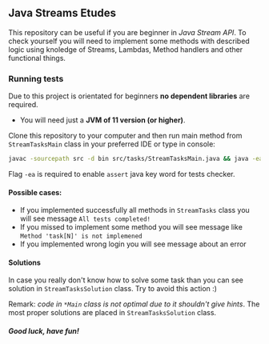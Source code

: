 ## Java Streams Etudes

This repository can be useful if you are beginner in _Java Stream API_. 
To check yourself you will need to implement some methods with described
logic using knoledge of Streams, Lambdas, Method handlers and other 
functional things.

### Running tests

Due to this project is orientated for beginners **no dependent libraries** are required.

* You will need just a **JVM of 11 version (or higher)**.

Clone this repository to your computer and then run main method from `StreamTasksMain` class in your preferred IDE or type in console:

```bash
javac -sourcepath src -d bin src/tasks/StreamTasksMain.java && java -ea -cp bin tasks.StreamTasksMain
```

Flag `-ea` is required to enable `assert` java key word for tests checker.

#### Possible cases:

* If you implemented successfully all methods in `StreamTasks` class you will see message `All tests completed!`
* If you missed to implement some method you will see message like `Method 'task[N]' is not implemened`
* If you implemented wrong login you will see message about an error

#### Solutions

In case you really don't know how to solve some task than you can see solution in `StreamTasksSolution` class.
Try to avoid this action :)

Remark: _code in `*Main` class is not optimal due to it shouldn't give hints_. 
The most proper solutions are placed in `StreamTasksSolution` class.

##### Good luck, have fun!
